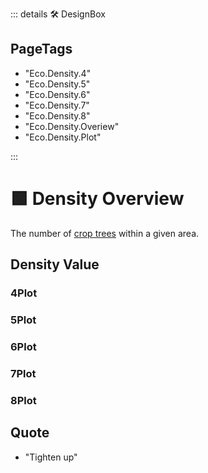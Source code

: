 ::: details 🛠 <dev>DesignBox</dev> 

<h2>PageTags</h2>

- "Eco.Density.4"
- "Eco.Density.5"
- "Eco.Density.6"
- "Eco.Density.7"
- "Eco.Density.8"
- "Eco.Density.Overiew"
- "Eco.Density.Plot"

:::

# 🟩  <eco>Density Overview</eco>

The number of [crop trees](/Glossary/glossary#crop-tree) within a given area.

## Density Value


### 4Plot


### 5Plot


### 6Plot


### 7Plot


### 8Plot


## Quote

- "Tighten up"




